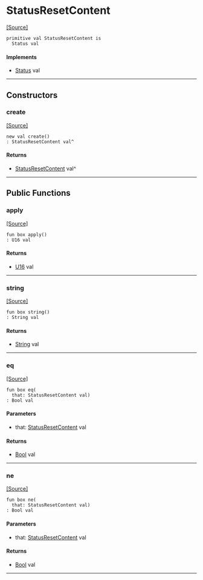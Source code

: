 # StatusResetContent
<span class="source-link">[[Source]](src/http/status.md#L27)</span>
```pony
primitive val StatusResetContent is
  Status val
```

#### Implements

* [Status](http-Status.md) val

---

## Constructors

### create
<span class="source-link">[[Source]](src/http/status.md#L27)</span>


```pony
new val create()
: StatusResetContent val^
```

#### Returns

* [StatusResetContent](http-StatusResetContent.md) val^

---

## Public Functions

### apply
<span class="source-link">[[Source]](src/http/status.md#L28)</span>


```pony
fun box apply()
: U16 val
```

#### Returns

* [U16](builtin-U16.md) val

---

### string
<span class="source-link">[[Source]](src/http/status.md#L29)</span>


```pony
fun box string()
: String val
```

#### Returns

* [String](builtin-String.md) val

---

### eq
<span class="source-link">[[Source]](src/http/status.md#L28)</span>


```pony
fun box eq(
  that: StatusResetContent val)
: Bool val
```
#### Parameters

*   that: [StatusResetContent](http-StatusResetContent.md) val

#### Returns

* [Bool](builtin-Bool.md) val

---

### ne
<span class="source-link">[[Source]](src/http/status.md#L28)</span>


```pony
fun box ne(
  that: StatusResetContent val)
: Bool val
```
#### Parameters

*   that: [StatusResetContent](http-StatusResetContent.md) val

#### Returns

* [Bool](builtin-Bool.md) val

---


